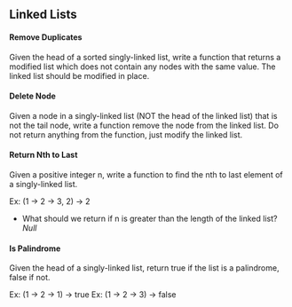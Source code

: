 ## Linked Lists

#### Remove Duplicates

Given the head of a sorted singly-linked list, write a function that returns a modified list which does not contain any nodes with the same value. The linked list should be modified in place.

#### Delete Node

Given a node in a singly-linked list (NOT the head of the linked list) that is not the tail node, write a function remove the node from the linked list. Do not return anything from the function, just modify the linked list.

#### Return Nth to Last

Given a positive integer n, write a function to find the nth to last element of a singly-linked list.

Ex: (1 -> 2 -> 3, 2) -> 2

- What should we return if n is greater than the length of the linked list? _Null_

#### Is Palindrome

Given the head of a singly-linked list, return true if the list is a palindrome, false if not.

Ex: (1 -> 2 -> 1) -> true
Ex: (1 -> 2 -> 3) -> false
